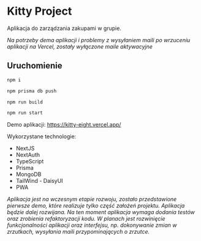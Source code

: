 # Kitty Project
Aplikacja do zarządzania zakupami w grupie.

<i>Na potrzeby dema aplikacji i problemy z wysyłaniem maili po wrzuceniu aplikacji na Vercel, zostały wyłączone maile aktywacyjne</i>

## Uruchomienie

```bash
npm i

npm prisma db push

npm run build

npm run start
```

Demo aplikacji: https://kitty-eight.vercel.app/

Wykorzystane technologie:
- NextJS
- NextAuth
- TypeScript
- Prisma
- MongoDB
- TailWind - DaisyUI
- PWA

<i>Aplikacja jest na wczesnym etapie rozwoju, zostało przedstawione pierwsze demo, które realizuje tylko część założeń projektu. Aplikacja będzie dalej rozwijana. Na ten moment aplikacja wymaga dodania testów oraz zrobienia refaktoryzacji kodu. W planach jest rozwinięcie funkcjonalności aplikacji oraz interfejsu, np. dokonywanie zmian w zrzutkach, wysyłania maili przypominających o zrzutce.</i>

